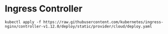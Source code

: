 # Ingress Controller

```
kubectl apply -f https://raw.githubusercontent.com/kubernetes/ingress-nginx/controller-v1.12.0/deploy/static/provider/cloud/deploy.yaml
```